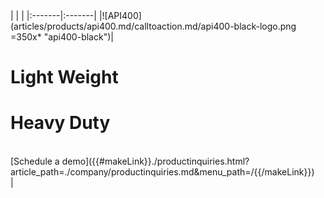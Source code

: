 <div class="api400-section5 product-section5" markdown="1">
| | |
|:-------|:-------|
|![API400](articles/products/api400.md/calltoaction.md/api400-black-logo.png =350x* "api400-black")|<h1 class="text-white">Light Weight</h1> <h1 class="text-orange">Heavy Duty</h1> <br> <div>[Schedule a demo]({{#makeLink}}./productinquiries.html?article_path=./company/productinquiries.md&menu_path=/{{/makeLink}}) </div>|
</div>

